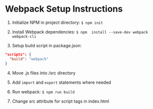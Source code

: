 Webpack Setup Instructions
=============

1. Initialize NPM in project directory: `$ npm init`

2. Install Webpack dependencies: `$ npm  install --save-dev webpack webpack-cli`

3. Setup build script in package.json:
```json
"scripts": {
  "build": "webpack"
}
```

4. Move .js files into /src directory

5. Add `import` and `export` statements where needed

6. Run webpack: `$ npm run build`

7. Change src attribute for script tags in index.html